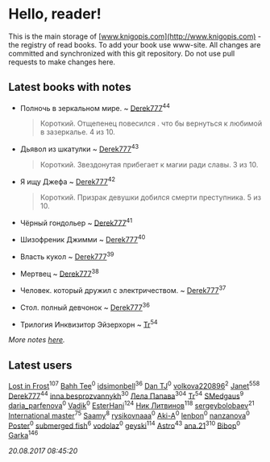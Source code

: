 # Hello, reader!
This is the main storage of [www.knigopis.com](http://www.knigopis.com) - the registry of read books.
To add your book use www-site. All changes are committed and synchronized with this git repository.
Do not use pull requests to make changes here.


## Latest books with notes
* Полночь в зеркальном мире. ~ [Derek777](users/153/15386028-yandex)<sup>44</sup>
    > Короткий. Отщепенец повесился . что бы вернуться к любимой в зазеркалье. 4 из 10.

* Дьявол из шкатулки ~ [Derek777](users/153/15386028-yandex)<sup>43</sup>
    > Короткий. Звездонутая прибегает к магии ради славы. 3 из 10.

* Я ищу Джефа ~ [Derek777](users/153/15386028-yandex)<sup>42</sup>
    > Короткий. Призрак девушки добился смерти преступника. 5 из 10.

* Чёрный гондольер ~ [Derek777](users/153/15386028-yandex)<sup>41</sup>

* Шизофреник Джимми ~ [Derek777](users/153/15386028-yandex)<sup>40</sup>

* Власть кукол ~ [Derek777](users/153/15386028-yandex)<sup>39</sup>

* Мертвец ~ [Derek777](users/153/15386028-yandex)<sup>38</sup>

* Человек. который дружил с электричеством. ~ [Derek777](users/153/15386028-yandex)<sup>37</sup>

* Стол. полный девчонок ~ [Derek777](users/153/15386028-yandex)<sup>36</sup>

* Трилогия Инквизитор Эйзерхорн ~ [Tr](users/122/12282474-vkontakte)<sup>54</sup>


_More notes [here](latest_books_with_notes.md)._


## Latest users
[Lost in Frost](users/103/103293621948650602575-google)<sup>107</sup> 
[Bahh Tee](users/129/12914691089881846147-mailru)<sup>0</sup> 
[idsimonbell](users/380/380554090-vkontakte)<sup>36</sup> 
[Dan TJ](users/100/100002538519893-facebook)<sup>0</sup> 
[volkova220896](users/708/70865766-vkontakte)<sup>2</sup> 
[Janet](users/108/108113656204404967440-google)<sup>558</sup> 
[Derek777](users/153/15386028-yandex)<sup>44</sup> 
[inna.besprozvannykh](users/733/73323849-yandex)<sup>30</sup> 
[Лела Папава](users/761/76187635-vkontakte)<sup>304</sup> 
[Tr](users/122/12282474-vkontakte)<sup>54</sup> 
[SMedgaus](users/162/162444669-vkontakte)<sup>9</sup> 
[daria_parfenova](users/385/3856663-vkontakte)<sup>0</sup> 
[Vadik](users/113/113276117639820843949-google)<sup>0</sup> 
[EsterHani](users/305/30558181-vkontakte)<sup>124</sup> 
[Ник Литвинов](users/241/241974816-vkontakte)<sup>118</sup> 
[sergeybolobaev](users/379/37918255-vkontakte)<sup>21</sup> 
[International master](users/741/74140988-vkontakte)<sup>75</sup> 
[Saamy](users/115/115226508-vkontakte)<sup>8</sup> 
[rysikovnaaa](users/132/132828861-vkontakte)<sup>0</sup> 
[Aki-A](users/217/217955551-vkontakte)<sup>0</sup> 
[lenbon](users/152/1528310424149493-facebook)<sup>0</sup> 
[nanzanova](users/112/11205797-vkontakte)<sup>0</sup> 
[Poster](users/192/192099707915275-facebook)<sup>0</sup> 
[submerged fish](users/471/471364154-yandex)<sup>6</sup> 
[vodolaz](users/100/100814312071069684938-google)<sup>0</sup> 
[geyski](users/221/221959664-vkontakte)<sup>114</sup> 
[Astro](users/282/282662025-vkontakte)<sup>43</sup> 
[ana.21](users/107/107655526900000657481-google)<sup>310</sup> 
[Bibop](users/144/144126479514349-facebook)<sup>0</sup> 
[Garka](users/115/115753719718250012620-google)<sup>146</sup> 


_20.08.2017 08:45:20_
